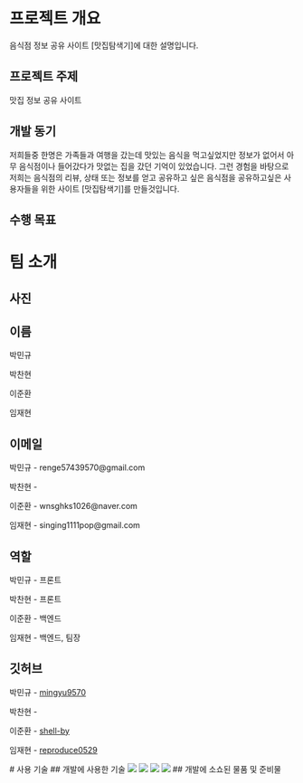 # 프로젝트 개요
<p>음식점 정보 공유 사이트 [맛집탐색기]에 대한 설명입니다.</p>

## 프로젝트 주제
<p>맛집 정보 공유 사이트</p>

## 개발 동기
<p>저희들중 한명은 가족들과 여행을 갔는데 맛있는 음식을 먹고싶었지만 정보가 없어서 아무 음식점이나 들어갔다가 맛없는 집을 갔던 기억이 있었습니다. 그런 경험을 바탕으로 저희는 음식점의 리뷰, 상태 또는 정보를 얻고 공유하고 싶은 음식점을 공유하고싶은 사용자들을 위한 사이트 [맛집탐색기]를 만들것입니다.</p>

## 수행 목표
<p></p>

# 팀 소개

## 사진

## 이름
<p>박민규</p>
<p>박찬현</p>
<p>이준환</p>
<p>임재현</p>

## 이메일
<p>박민규 - renge57439570@gmail.com</p>
<p>박찬현 - </p>
<p>이준환 - wnsghks1026@naver.com</p>
<p>임재현 - singing1111pop@gmail.com</p>

## 역할
<p>박민규 - 프론트</p>
<p>박찬현 - 프론트</p>
<p>이준환 - 백엔드</p>
<p>임재현 - 백엔드, 팀장</p>

## 깃허브
<p>박민규 - <a href="https://github.com/mingyu9570">mingyu9570</a></p>
<p>박찬현 - </p>
<p>이준환 - <a href="https://github.com/shell-by">shell-by</a></p>
<p>임재현 - <a href="https://github.com/reproduce0529">reproduce0529</a></p>
# 사용 기술
## 개발에 사용한 기술
<a href="#"><img src="https://img.shields.io/badge/HTML5-E34F26?style=flat-square&logo=html5&logoColor=white"/></a>
<a href="#"><img src="https://img.shields.io/badge/CSS3-1572B6?style=flat-square&logo=css&logoColor=white"/></a>
<a href="#"><img src="https://img.shields.io/badge/JavaScript-F7DF1E?style=flat-square&logo=javascript&logoColor=black"/></a>
<a href="#"><img src="https://img.shields.io/badge/Laravel-FF2D20?style=flat-square&logo=javascript&logoColor=black"/></a>
## 개발에 소쇼된 물품 및 준비물
